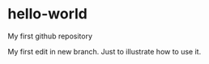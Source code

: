 # hello-world
My first github repository

My first edit in new branch. Just to illustrate how to use it.
